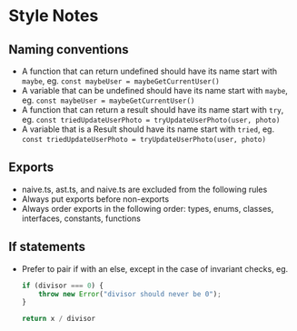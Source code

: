 # Style Notes

## Naming conventions

* A function that can return undefined should have its name start with `maybe`, eg. `const maybeUser = maybeGetCurrentUser()`
* A variable that can be undefined should have its name start with `maybe`, eg. `const maybeUser = maybeGetCurrentUser()`
* A function that can return a result should have its name start with `try`, eg. `const triedUpdateUserPhoto = tryUpdateUserPhoto(user, photo)`
* A variable that is a Result should have its name start with `tried`, eg. `const triedUpdateUserPhoto = tryUpdateUserPhoto(user, photo)`

## Exports

* naive.ts, ast.ts, and naive.ts are excluded from the following rules
* Always put exports before non-exports
* Always order exports in the following order: types, enums, classes, interfaces, constants, functions

## If statements

* Prefer to pair if with an else, except in the case of invariant checks, eg.
    ```typescript
    if (divisor === 0) {
        throw new Error("divisor should never be 0");
    }

    return x / divisor
    ```
